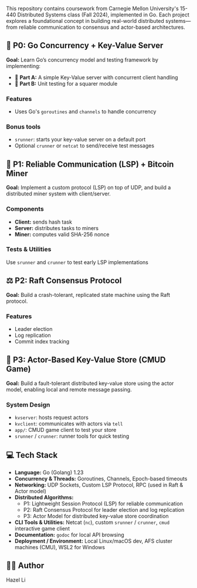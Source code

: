 This repository contains coursework from Carnegie Mellon University's 15-440 Distributed Systems class (Fall 2024), implemented in Go. Each project explores a foundational concept in building real-world distributed systems—from reliable communication to consensus and actor-based architectures.

## 🔧 P0: Go Concurrency + Key-Value Server

**Goal:** Learn Go’s concurrency model and testing framework by implementing:

- 🧩 **Part A:** A simple Key-Value server with concurrent client handling
- 🧪 **Part B:** Unit testing for a squarer module

### Features

- Uses Go's `goroutines` and `channels` to handle concurrency

### Bonus tools
- `srunner`: starts your key-value server on a default port
- Optional `crunner` or `netcat` to send/receive test messages


## 📡 P1: Reliable Communication (LSP) + Bitcoin Miner
**Goal:** Implement a custom protocol (LSP) on top of UDP, and build a distributed miner system with client/server.

### Components
- **Client:** sends hash task
- **Server:** distributes tasks to miners
- **Miner:** computes valid SHA-256 nonce

### Tests & Utilities
Use `srunner` and `crunner` to test early LSP implementations


## ⚖️ P2: Raft Consensus Protocol
**Goal:** Build a crash-tolerant, replicated state machine using the Raft protocol.

### Features
- Leader election
- Log replication
- Commit index tracking

## 🧠 P3: Actor-Based Key-Value Store (CMUD Game)
**Goal:** Build a fault-tolerant distributed key-value store using the actor model, enabling local and remote message passing.

### System Design
- `kvserver`: hosts request actors
- `kvclient`: communicates with actors via `tell`
- `app/`: CMUD game client to test your store
- `srunner` / `crunner`: runner tools for quick testing

## 💻 Tech Stack

- **Language:** Go (Golang) 1.23  
- **Concurrency & Threads:** Goroutines, Channels, Epoch-based timeouts  
- **Networking:** UDP Sockets, Custom LSP Protocol, RPC (used in Raft & Actor model)  
- **Distributed Algorithms:**  
  - P1: Lightweight Session Protocol (LSP) for reliable communication  
  - P2: Raft Consensus Protocol for leader election and log replication  
  - P3: Actor Model for distributed key-value store coordination  
- **CLI Tools & Utilities:** Netcat (`nc`), custom `srunner` / `crunner`, `cmud` interactive game client  
- **Documentation:** `godoc` for local API browsing  
- **Deployment / Environment:** Local Linux/macOS dev, AFS cluster machines (CMU), WSL2 for Windows


## 👩‍💻 Author
Hazel Li

